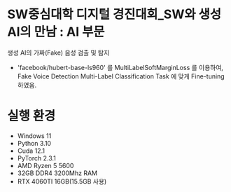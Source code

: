 # SW중심대학 디지털 경진대회_SW와 생성AI의 만남 : AI 부문
생성 AI의 가짜(Fake) 음성 검출 및 탐지

- 'facebook/hubert-base-ls960' 를 MultiLabelSoftMarginLoss 를 이용하여, Fake Voice Detection Multi-Label Classification Task 에 맞게 Fine-tuning 하였음.

# 실행 환경
- Windows 11
- Python 3.10
- Cuda 12.1
- PyTorch 2.3.1
- AMD Ryzen 5 5600 
- 32GB DDR4 3200Mhz RAM
- RTX 4060TI 16GB(15.5GB 사용)
